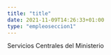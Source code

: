 ```yaml
---
title: "title"
date: 2021-11-09T14:26:33+01:00
type: "empleoseccion1"
---
```

Servicios Centrales del Ministerio